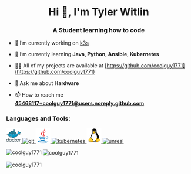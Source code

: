 <h1 align="center">Hi 👋, I'm Tyler Witlin</h1>
<h3 align="center">A Student learning how to code</h3>


- 🔭 I’m currently working on [k3s](https://github.com/coolguy1771/k3s)

- 🌱 I’m currently learning **Java, Python, Ansible, Kubernetes**

- 👨‍💻 All of my projects are available at [https://github.com/coolguy1771](https://github.com/coolguy1771)

- 💬 Ask me about **Hardware**

- 📫 How to reach me **45468117+coolguy1771@users.noreply.github.com**


<h3 align="left">Languages and Tools:</h3>
<p align="left"> <a href="https://www.docker.com/" target="_blank"> <img src="https://raw.githubusercontent.com/devicons/devicon/master/icons/docker/docker-original-wordmark.svg" alt="docker" width="40" height="40"/> </a> <a href="https://git-scm.com/" target="_blank"> <img src="https://www.vectorlogo.zone/logos/git-scm/git-scm-icon.svg" alt="git" width="40" height="40"/> </a> <a href="https://www.java.com" target="_blank"> <img src="https://raw.githubusercontent.com/devicons/devicon/master/icons/java/java-original.svg" alt="java" width="40" height="40"/> </a> <a href="https://kubernetes.io" target="_blank"> <img src="https://www.vectorlogo.zone/logos/kubernetes/kubernetes-icon.svg" alt="kubernetes" width="40" height="40"/> </a> <a href="https://www.linux.org/" target="_blank"> <img src="https://raw.githubusercontent.com/devicons/devicon/master/icons/linux/linux-original.svg" alt="linux" width="40" height="40"/> </a> <a href="https://unrealengine.com/" target="_blank"> <img src="https://raw.githubusercontent.com/kenangundogan/fontisto/036b7eca71aab1bef8e6a0518f7329f13ed62f6b/icons/svg/brand/unreal-engine.svg" alt="unreal" width="40" height="40"/> </a> </p>

<p><img align="left" src="https://github-readme-stats.vercel.app/api/top-langs?username=coolguy1771&show_icons=true&locale=en&layout=compact" alt="coolguy1771" /></p>

<p>&nbsp;<img align="center" src="https://github-readme-stats.vercel.app/api?username=coolguy1771&show_icons=true&locale=en" alt="coolguy1771" /></p>

<p><img align="center" src="https://github-readme-streak-stats.herokuapp.com/?user=coolguy1771&" alt="coolguy1771" /></p>
